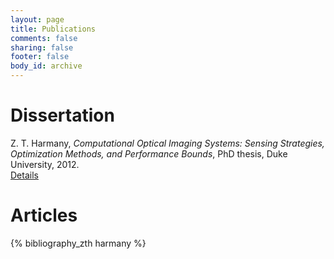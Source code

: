 ```yaml
---
layout: page
title: Publications
comments: false
sharing: false
footer: false
body_id: archive
---
```


<!-- Include your PhD Thesis !!! -->

# Dissertation #

<div id="publications">
    
Z. T. Harmany, *Computational Optical Imaging Systems: Sensing Strategies, Optimization Methods, and Performance Bounds*, PhD thesis, Duke University, 2012.   
<a href="/publications/thesis.html">Details</a>
    
</div>

# Articles #

<div id="publications">
    
{% bibliography_zth harmany %}
        
</div>

